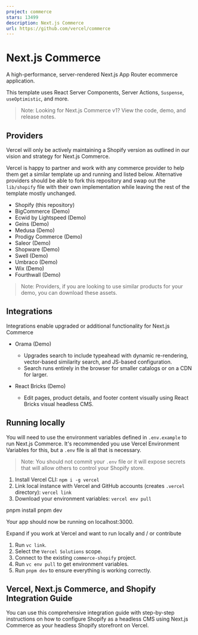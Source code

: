 ```yaml
---
project: commerce
stars: 13499
description: Next.js Commerce
url: https://github.com/vercel/commerce
---
```


Next.js Commerce
================

A high-performance, server-rendered Next.js App Router ecommerce application.

This template uses React Server Components, Server Actions, `Suspense`, `useOptimistic`, and more.

> Note: Looking for Next.js Commerce v1? View the code, demo, and release notes.

Providers
---------

Vercel will only be actively maintaining a Shopify version as outlined in our vision and strategy for Next.js Commerce.

Vercel is happy to partner and work with any commerce provider to help them get a similar template up and running and listed below. Alternative providers should be able to fork this repository and swap out the `lib/shopify` file with their own implementation while leaving the rest of the template mostly unchanged.

-   Shopify (this repository)
-   BigCommerce (Demo)
-   Ecwid by Lightspeed (Demo)
-   Geins (Demo)
-   Medusa (Demo)
-   Prodigy Commerce (Demo)
-   Saleor (Demo)
-   Shopware (Demo)
-   Swell (Demo)
-   Umbraco (Demo)
-   Wix (Demo)
-   Fourthwall (Demo)

> Note: Providers, if you are looking to use similar products for your demo, you can download these assets.

Integrations
------------

Integrations enable upgraded or additional functionality for Next.js Commerce

-   Orama (Demo)
    
    -   Upgrades search to include typeahead with dynamic re-rendering, vector-based similarity search, and JS-based configuration.
    -   Search runs entirely in the browser for smaller catalogs or on a CDN for larger.
-   React Bricks (Demo)
    
    -   Edit pages, product details, and footer content visually using React Bricks visual headless CMS.

Running locally
---------------

You will need to use the environment variables defined in `.env.example` to run Next.js Commerce. It's recommended you use Vercel Environment Variables for this, but a `.env` file is all that is necessary.

> Note: You should not commit your `.env` file or it will expose secrets that will allow others to control your Shopify store.

1.  Install Vercel CLI: `npm i -g vercel`
2.  Link local instance with Vercel and GitHub accounts (creates `.vercel` directory): `vercel link`
3.  Download your environment variables: `vercel env pull`

pnpm install
pnpm dev

Your app should now be running on localhost:3000.

Expand if you work at Vercel and want to run locally and / or contribute

1.  Run `vc link`.
2.  Select the `Vercel Solutions` scope.
3.  Connect to the existing `commerce-shopify` project.
4.  Run `vc env pull` to get environment variables.
5.  Run `pnpm dev` to ensure everything is working correctly.

Vercel, Next.js Commerce, and Shopify Integration Guide
-------------------------------------------------------

You can use this comprehensive integration guide with step-by-step instructions on how to configure Shopify as a headless CMS using Next.js Commerce as your headless Shopify storefront on Vercel.
